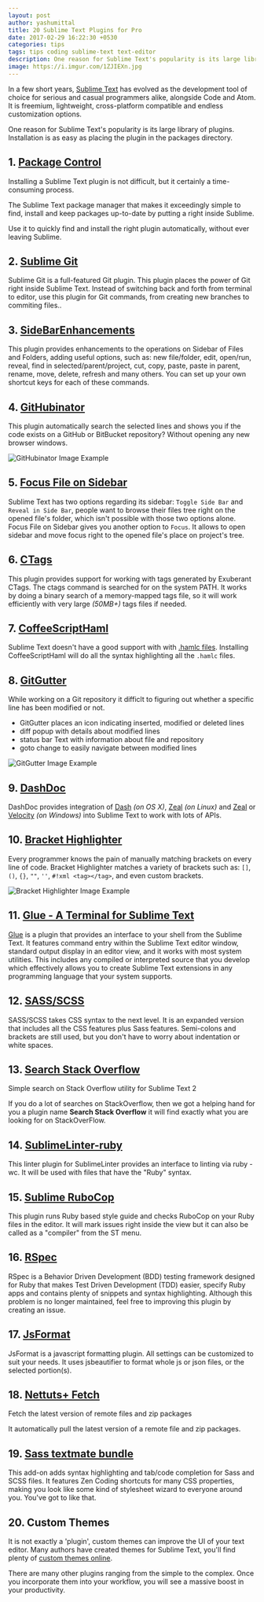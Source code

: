 ```yaml
---
layout: post
author: yashumittal
title: 20 Sublime Text Plugins for Pro
date: 2017-02-29 16:22:30 +0530
categories: tips
tags: tips coding sublime-text text-editor
description: One reason for Sublime Text's popularity is its large library of plugins. Check out the list of 20 essentials we picked - suitable for pro!
image: https://i.imgur.com/1ZJIEXn.jpg
---
```


In a few short years, [Sublime Text](https://www.sublimetext.com/) has evolved as the development tool of choice for serious and casual programmers alike, alongside Code and Atom. It is freemium, lightweight, cross-platform compatible and endless customization options.

One reason for Sublime Text's popularity is its large library of plugins. Installation is as easy as placing the plugin in the packages directory.

## 1. [Package Control](https://packagecontrol.io/)

Installing a Sublime Text plugin is not difficult, but it certainly a time-consuming process.

The Sublime Text package manager that makes it exceedingly simple to find, install and keep packages up-to-date by putting a right inside Sublime.

Use it to quickly find and install the right plugin automatically, without ever leaving Sublime.

## 2. [Sublime Git](https://sublimegit.net/)

Sublime Git is a full-featured Git plugin. This plugin places the power of Git right inside Sublime Text. Instead of switching back and forth from terminal to editor, use this plugin for Git commands, from creating new branches to commiting files..

## 3. [SideBarEnhancements](https://github.com/titoBouzout/SideBarEnhancements)

This plugin provides enhancements to the operations on Sidebar of Files and Folders, adding useful options, such as: new file/folder, edit, open/run, reveal, find in selected/parent/project, cut, copy, paste, paste in parent, rename, move, delete, refresh and many others. You can set up your own shortcut keys for each of these commands.

## 4. [GitHubinator](https://github.com/ehamiter/ST2-GitHubinator)

This plugin automatically search the selected lines and shows you if the code exists on a GitHub or BitBucket repository? Without opening any new browser windows.

![GitHubinator Image Example](https://i.imgur.com/vBUciTH.png)

## 5. [Focus File on Sidebar](https://github.com/miguelgraz/FocusFileOnSidebar)

Sublime Text has two options regarding its sidebar: `Toggle Side Bar` and `Reveal in Side Bar`, people want to browse their files tree right on the opened file's folder, which isn't possible with those two options alone. Focus File on Sidebar gives you another option to `Focus`. It allows to open sidebar and move focus right to the opened file's place on project's tree.

## 6. [CTags](https://github.com/SublimeText/CTags)

This plugin provides support for working with tags generated by Exuberant CTags. The ctags command is searched for on the system PATH. It works by doing a binary search of a memory-mapped tags file, so it will work efficiently with very large _(50MB+)_ tags files if needed.

## 7. [CoffeeScriptHaml](https://github.com/jisaacks/CoffeeScriptHaml)

Sublime Text doesn't have a good support with with [.hamlc files](https://github.com/netzpirat/haml-coffee). Installing CoffeeScriptHaml will do all the syntax highlighting all the `.hamlc` files.

## 8. [GitGutter](https://github.com/jisaacks/GitGutter)

While working on a Git repository it difficlt to figuring out whether a specific line has been modified or not.

* GitGutter places an icon indicating inserted, modified or deleted lines
* diff popup with details about modified lines
* status bar Text with information about file and repository
* goto change to easily navigate between modified lines

![GitGutter Image Example](https://i.imgur.com/kXgIait.gif)

## 9. [DashDoc](https://github.com/farcaller/DashDoc)

DashDoc provides integration of [Dash](http://kapeli.com/dash) _(on OS X)_, [Zeal](https://zealdocs.org/) _(on Linux)_ and [Zeal](https://zealdocs.org/) or [Velocity](https://velocity.silverlakesoftware.com/) _(on Windows)_ into Sublime Text to work with lots of APIs.

## 10. [Bracket Highlighter](https://github.com/facelessuser/BracketHighlighter)

Every programmer knows the pain of manually matching brackets on every line of code. Bracket Highlighter matches a variety of brackets such as: `[]`, `()`, `{}`, `""`, `''`, `#!xml <tag></tag>`, and even custom brackets.

![Bracket Highlighter Image Example](https://i.imgur.com/L9Yit9z.png)

## 11. [Glue - A Terminal for Sublime Text](/glue-a-terminal-for-sublime-text)

[Glue](/glue-a-terminal-for-sublime-text) is a plugin that provides an interface to your shell from the Sublime Text. It features command entry within the Sublime Text editor window, standard output display in an editor view, and it works with most system utilities. This includes any compiled or interpreted source that you develop which effectively allows you to create Sublime Text extensions in any programming language that your system supports.

## 12. [SASS/SCSS](https://github.com/MarioRicalde/SCSS.tmbundle)

SASS/SCSS takes CSS syntax to the next level. It is an expanded version that includes all the CSS features plus Sass features. Semi-colons and brackets are still used, but you don't have to worry about indentation or white spaces.

## 13. [Search Stack Overflow](https://github.com/ericmartel/Sublime-Text-2-Stackoverflow-Plugin)

Simple search on Stack Overflow utility for Sublime Text 2

If you do a lot of searches on StackOverflow, then we got a helping hand for you a plugin name **Search Stack Overflow** it will find exactly what you are looking for on StackOverFlow.

## 14. [SublimeLinter-ruby](https://github.com/SublimeLinter/SublimeLinter-ruby)

This linter plugin for SublimeLinter provides an interface to linting via ruby -wc. It will be used with files that have the "Ruby" syntax.

## 15. [Sublime RuboCop](https://github.com/pderichs/sublime_rubocop)

This plugin runs Ruby based style guide and checks RuboCop on your Ruby files in the editor. It will mark issues right inside the view but it can also be called as a "compiler" from the ST menu.

## 16. [RSpec](https://github.com/SublimeText/RSpec)

RSpec is a Behavior Driven Development (BDD) testing framework designed for Ruby that makes Test Driven Development (TDD) easier, specify Ruby apps and contains plenty of snippets and syntax highlighting. Although this problem is no longer maintained, feel free to improving this plugin by creating an issue.

## 17. [JsFormat](https://github.com/jdc0589/JsFormat)

JsFormat is a javascript formatting plugin. All settings can be customized to suit your needs. It uses jsbeautifier to format whole js or json files, or the selected portion(s).

## 18. [Nettuts+ Fetch](https://github.com/weslly/Nettuts-Fetch)

Fetch the latest version of remote files and zip packages

It automatically pull the latest version of a remote file and zip packages.

## 19. [Sass textmate bundle](https://github.com/nathos/sass-textmate-bundle)

This add-on adds syntax highlighting and tab/code completion for Sass and SCSS files. It features Zen Coding shortcuts for many CSS properties, making you look like some kind of stylesheet wizard to everyone around you. You've got to like that.

## 20. Custom Themes

It is not exactly a 'plugin', custom themes can improve the UI of your text editor. Many authors have created themes for Sublime Text, you'll find plenty of [custom themes online](https://packagecontrol.io/browse/labels/theme).

There are many other plugins ranging from the simple to the complex. Once you incorporate them into your workflow, you will see a massive boost in your productivity.